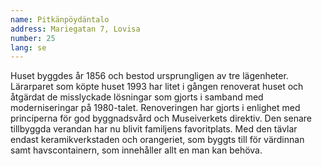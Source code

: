 ```yaml
---
name: Pitkänpöydäntalo
address: Mariegatan 7, Lovisa
number: 25
lang: se
---
```

Huset byggdes år 1856 och bestod ursprungligen av tre lägenheter. Lärarparet som köpte huset 1993 har litet i gången renoverat huset och åtgärdat de misslyckade lösningar som gjorts i samband med moderniseringar på 1980-talet. Renoveringen har gjorts i enlighet med principerna för god byggnadsvård och Museiverkets direktiv. Den senare tillbyggda verandan har nu blivit familjens favoritplats. Med den tävlar endast keramikverkstaden och orangeriet, som byggts till för värdinnan samt havscontainern, som innehåller allt en man kan behöva.
